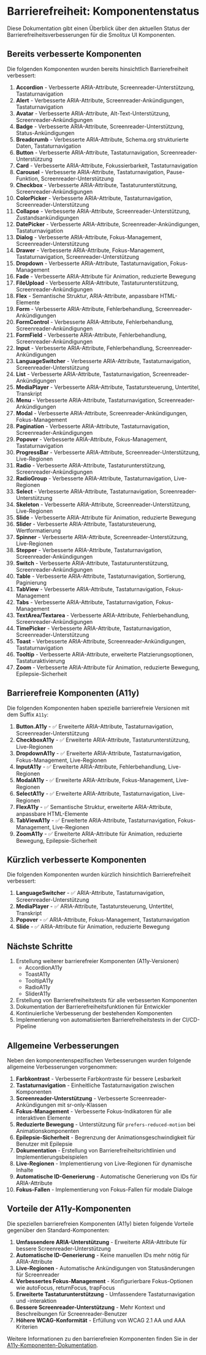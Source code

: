# Barrierefreiheit: Komponentenstatus

Diese Dokumentation gibt einen Überblick über den aktuellen Status der Barrierefreiheitsverbesserungen für die Smolitux UI Komponenten.

## Bereits verbesserte Komponenten

Die folgenden Komponenten wurden bereits hinsichtlich Barrierefreiheit verbessert:

1. **Accordion** - Verbesserte ARIA-Attribute, Screenreader-Unterstützung, Tastaturnavigation
2. **Alert** - Verbesserte ARIA-Attribute, Screenreader-Ankündigungen, Tastaturnavigation
3. **Avatar** - Verbesserte ARIA-Attribute, Alt-Text-Unterstützung, Screenreader-Ankündigungen
4. **Badge** - Verbesserte ARIA-Attribute, Screenreader-Unterstützung, Status-Ankündigungen
5. **Breadcrumb** - Verbesserte ARIA-Attribute, Schema.org strukturierte Daten, Tastaturnavigation
6. **Button** - Verbesserte ARIA-Attribute, Tastaturnavigation, Screenreader-Unterstützung
7. **Card** - Verbesserte ARIA-Attribute, Fokussierbarkeit, Tastaturnavigation
8. **Carousel** - Verbesserte ARIA-Attribute, Tastaturnavigation, Pause-Funktion, Screenreader-Unterstützung
9. **Checkbox** - Verbesserte ARIA-Attribute, Tastaturunterstützung, Screenreader-Ankündigungen
10. **ColorPicker** - Verbesserte ARIA-Attribute, Tastaturnavigation, Screenreader-Unterstützung
11. **Collapse** - Verbesserte ARIA-Attribute, Screenreader-Unterstützung, Zustandsankündigungen
12. **DatePicker** - Verbesserte ARIA-Attribute, Screenreader-Ankündigungen, Tastaturnavigation
13. **Dialog** - Verbesserte ARIA-Attribute, Fokus-Management, Screenreader-Unterstützung
14. **Drawer** - Verbesserte ARIA-Attribute, Fokus-Management, Tastaturnavigation, Screenreader-Unterstützung
15. **Dropdown** - Verbesserte ARIA-Attribute, Tastaturnavigation, Fokus-Management
16. **Fade** - Verbesserte ARIA-Attribute für Animation, reduzierte Bewegung
17. **FileUpload** - Verbesserte ARIA-Attribute, Tastaturunterstützung, Screenreader-Ankündigungen
18. **Flex** - Semantische Struktur, ARIA-Attribute, anpassbare HTML-Elemente
19. **Form** - Verbesserte ARIA-Attribute, Fehlerbehandlung, Screenreader-Ankündigungen
20. **FormControl** - Verbesserte ARIA-Attribute, Fehlerbehandlung, Screenreader-Ankündigungen
21. **FormField** - Verbesserte ARIA-Attribute, Fehlerbehandlung, Screenreader-Ankündigungen
22. **Input** - Verbesserte ARIA-Attribute, Fehlerbehandlung, Screenreader-Ankündigungen
23. **LanguageSwitcher** - Verbesserte ARIA-Attribute, Tastaturnavigation, Screenreader-Unterstützung
24. **List** - Verbesserte ARIA-Attribute, Tastaturnavigation, Screenreader-Ankündigungen
25. **MediaPlayer** - Verbesserte ARIA-Attribute, Tastatursteuerung, Untertitel, Transkript
26. **Menu** - Verbesserte ARIA-Attribute, Tastaturnavigation, Screenreader-Ankündigungen
27. **Modal** - Verbesserte ARIA-Attribute, Screenreader-Ankündigungen, Fokus-Management
28. **Pagination** - Verbesserte ARIA-Attribute, Tastaturnavigation, Screenreader-Ankündigungen
29. **Popover** - Verbesserte ARIA-Attribute, Fokus-Management, Tastaturnavigation
30. **ProgressBar** - Verbesserte ARIA-Attribute, Screenreader-Unterstützung, Live-Regionen
31. **Radio** - Verbesserte ARIA-Attribute, Tastaturunterstützung, Screenreader-Ankündigungen
32. **RadioGroup** - Verbesserte ARIA-Attribute, Tastaturnavigation, Live-Regionen
33. **Select** - Verbesserte ARIA-Attribute, Tastaturnavigation, Screenreader-Unterstützung
34. **Skeleton** - Verbesserte ARIA-Attribute, Screenreader-Unterstützung, Live-Regionen
35. **Slide** - Verbesserte ARIA-Attribute für Animation, reduzierte Bewegung
36. **Slider** - Verbesserte ARIA-Attribute, Tastatursteuerung, Wertformatierung
37. **Spinner** - Verbesserte ARIA-Attribute, Screenreader-Unterstützung, Live-Regionen
38. **Stepper** - Verbesserte ARIA-Attribute, Tastaturnavigation, Screenreader-Ankündigungen
39. **Switch** - Verbesserte ARIA-Attribute, Tastaturunterstützung, Screenreader-Ankündigungen
40. **Table** - Verbesserte ARIA-Attribute, Tastaturnavigation, Sortierung, Paginierung
41. **TabView** - Verbesserte ARIA-Attribute, Tastaturnavigation, Fokus-Management
42. **Tabs** - Verbesserte ARIA-Attribute, Tastaturnavigation, Fokus-Management
43. **TextArea/Textarea** - Verbesserte ARIA-Attribute, Fehlerbehandlung, Screenreader-Ankündigungen
44. **TimePicker** - Verbesserte ARIA-Attribute, Tastaturnavigation, Screenreader-Unterstützung
45. **Toast** - Verbesserte ARIA-Attribute, Screenreader-Ankündigungen, Tastaturnavigation
46. **Tooltip** - Verbesserte ARIA-Attribute, erweiterte Platzierungsoptionen, Tastaturaktivierung
47. **Zoom** - Verbesserte ARIA-Attribute für Animation, reduzierte Bewegung, Epilepsie-Sicherheit

## Barrierefreie Komponenten (A11y)

Die folgenden Komponenten haben spezielle barrierefreie Versionen mit dem Suffix `A11y`:

1. **Button.A11y** - ✅ Erweiterte ARIA-Attribute, Tastaturnavigation, Screenreader-Unterstützung
2. **CheckboxA11y** - ✅ Erweiterte ARIA-Attribute, Tastaturunterstützung, Live-Regionen
3. **DropdownA11y** - ✅ Erweiterte ARIA-Attribute, Tastaturnavigation, Fokus-Management, Live-Regionen
4. **InputA11y** - ✅ Erweiterte ARIA-Attribute, Fehlerbehandlung, Live-Regionen
5. **ModalA11y** - ✅ Erweiterte ARIA-Attribute, Fokus-Management, Live-Regionen
6. **SelectA11y** - ✅ Erweiterte ARIA-Attribute, Tastaturnavigation, Live-Regionen
7. **FlexA11y** - ✅ Semantische Struktur, erweiterte ARIA-Attribute, anpassbare HTML-Elemente
8. **TabViewA11y** - ✅ Erweiterte ARIA-Attribute, Tastaturnavigation, Fokus-Management, Live-Regionen
9. **ZoomA11y** - ✅ Erweiterte ARIA-Attribute für Animation, reduzierte Bewegung, Epilepsie-Sicherheit

## Kürzlich verbesserte Komponenten

Die folgenden Komponenten wurden kürzlich hinsichtlich Barrierefreiheit verbessert:

1. **LanguageSwitcher** - ✅ ARIA-Attribute, Tastaturnavigation, Screenreader-Unterstützung
2. **MediaPlayer** - ✅ ARIA-Attribute, Tastatursteuerung, Untertitel, Transkript
3. **Popover** - ✅ ARIA-Attribute, Fokus-Management, Tastaturnavigation
4. **Slide** - ✅ ARIA-Attribute für Animation, reduzierte Bewegung

## Nächste Schritte

1. Erstellung weiterer barrierefreier Komponenten (A11y-Versionen)
   - AccordionA11y
   - ToastA11y
   - TooltipA11y
   - RadioA11y
   - SliderA11y
2. Erstellung von Barrierefreiheitstests für alle verbesserten Komponenten
3. Dokumentation der Barrierefreiheitsfunktionen für Entwickler
4. Kontinuierliche Verbesserung der bestehenden Komponenten
5. Implementierung von automatisierten Barrierefreiheitstests in der CI/CD-Pipeline

## Allgemeine Verbesserungen

Neben den komponentenspezifischen Verbesserungen wurden folgende allgemeine Verbesserungen vorgenommen:

1. **Farbkontrast** - Verbesserte Farbkontraste für bessere Lesbarkeit
2. **Tastaturnavigation** - Einheitliche Tastaturnavigation zwischen Komponenten
3. **Screenreader-Unterstützung** - Verbesserte Screenreader-Ankündigungen mit sr-only-Klassen
4. **Fokus-Management** - Verbesserte Fokus-Indikatoren für alle interaktiven Elemente
5. **Reduzierte Bewegung** - Unterstützung für `prefers-reduced-motion` bei Animationskomponenten
6. **Epilepsie-Sicherheit** - Begrenzung der Animationsgeschwindigkeit für Benutzer mit Epilepsie
7. **Dokumentation** - Erstellung von Barrierefreiheitsrichtlinien und Implementierungsbeispielen
8. **Live-Regionen** - Implementierung von Live-Regionen für dynamische Inhalte
9. **Automatische ID-Generierung** - Automatische Generierung von IDs für ARIA-Attribute
10. **Fokus-Fallen** - Implementierung von Fokus-Fallen für modale Dialoge

## Vorteile der A11y-Komponenten

Die speziellen barrierefreien Komponenten (A11y) bieten folgende Vorteile gegenüber den Standard-Komponenten:

1. **Umfassendere ARIA-Unterstützung** - Erweiterte ARIA-Attribute für bessere Screenreader-Unterstützung
2. **Automatische ID-Generierung** - Keine manuellen IDs mehr nötig für ARIA-Attribute
3. **Live-Regionen** - Automatische Ankündigungen von Statusänderungen für Screenreader
4. **Verbessertes Fokus-Management** - Konfigurierbare Fokus-Optionen wie autoFocus, returnFocus, trapFocus
5. **Erweiterte Tastaturunterstützung** - Umfassendere Tastaturnavigation und -interaktion
6. **Bessere Screenreader-Unterstützung** - Mehr Kontext und Beschreibungen für Screenreader-Benutzer
7. **Höhere WCAG-Konformität** - Erfüllung von WCAG 2.1 AA und AAA Kriterien

Weitere Informationen zu den barrierefreien Komponenten finden Sie in der [A11y-Komponenten-Dokumentation](./a11y-components.md).
